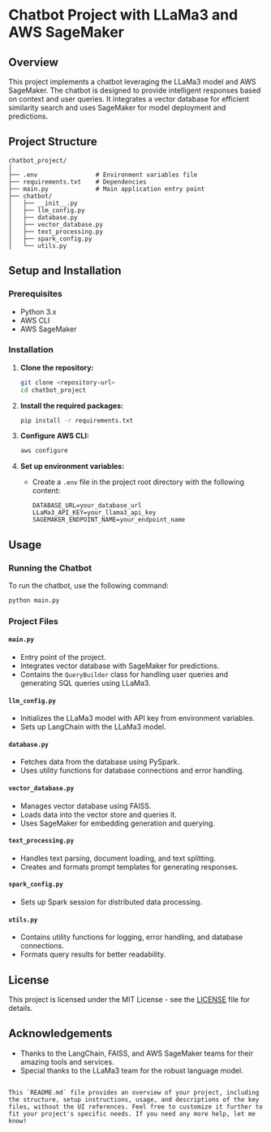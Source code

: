 # Chatbot Project with LLaMa3 and AWS SageMaker

## Overview
This project implements a chatbot leveraging the LLaMa3 model and AWS SageMaker. The chatbot is designed to provide intelligent responses based on context and user queries. It integrates a vector database for efficient similarity search and uses SageMaker for model deployment and predictions.

## Project Structure
```plaintext
chatbot_project/
│
├── .env                # Environment variables file
├── requirements.txt    # Dependencies
├── main.py             # Main application entry point
├── chatbot/
│   ├── __init__.py
│   ├── llm_config.py
│   ├── database.py
│   ├── vector_database.py
│   ├── text_processing.py
│   ├── spark_config.py
│   └── utils.py
```

## Setup and Installation

### Prerequisites
- Python 3.x
- AWS CLI
- AWS SageMaker

### Installation

1. **Clone the repository:**
    ```sh
    git clone <repository-url>
    cd chatbot_project
    ```

2. **Install the required packages:**
    ```sh
    pip install -r requirements.txt
    ```

3. **Configure AWS CLI:**
    ```sh
    aws configure
    ```

4. **Set up environment variables:**
   - Create a `.env` file in the project root directory with the following content:
     ```plaintext
     DATABASE_URL=your_database_url
     LLaMa3_API_KEY=your_llama3_api_key
     SAGEMAKER_ENDPOINT_NAME=your_endpoint_name
     ```

## Usage

### Running the Chatbot
To run the chatbot, use the following command:
```sh
python main.py
```

### Project Files

#### `main.py`
- Entry point of the project.
- Integrates vector database with SageMaker for predictions.
- Contains the `QueryBuilder` class for handling user queries and generating SQL queries using LLaMa3.

#### `llm_config.py`
- Initializes the LLaMa3 model with API key from environment variables.
- Sets up LangChain with the LLaMa3 model.

#### `database.py`
- Fetches data from the database using PySpark.
- Uses utility functions for database connections and error handling.

#### `vector_database.py`
- Manages vector database using FAISS.
- Loads data into the vector store and queries it.
- Uses SageMaker for embedding generation and querying.

#### `text_processing.py`
- Handles text parsing, document loading, and text splitting.
- Creates and formats prompt templates for generating responses.

#### `spark_config.py`
- Sets up Spark session for distributed data processing.

#### `utils.py`
- Contains utility functions for logging, error handling, and database connections.
- Formats query results for better readability.

## License
This project is licensed under the MIT License - see the [LICENSE](LICENSE) file for details.

## Acknowledgements
- Thanks to the LangChain, FAISS, and AWS SageMaker teams for their amazing tools and services.
- Special thanks to the LLaMa3 team for the robust language model.
```

This `README.md` file provides an overview of your project, including the structure, setup instructions, usage, and descriptions of the key files, without the UI references. Feel free to customize it further to fit your project's specific needs. If you need any more help, let me know!